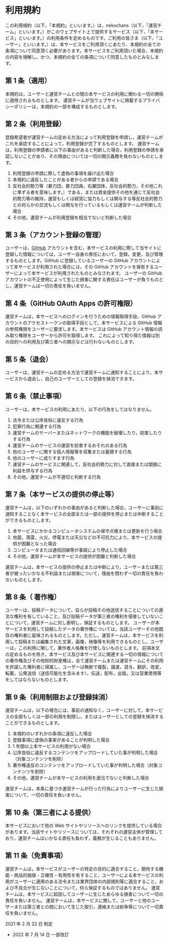 # 利用規約

この利用規約（以下，「本規約」といいます。）は，nekochans（以下，「運営チーム」といいます。）がこのウェブサイト上で提供するサービス（以下，「本サービス」といいます。）の利用条件を定めるものです。ご利用の皆さま（以下，「ユーザー」といいます。）は、本サービスをご利用頂くにあたり、本規約の全ての条項について同意頂く必要があります。本サービスをご利用頂いた場合、本規約の内容を理解し、かつ、本規約の全ての条項について同意したものとみなします。

## 第 1 条（適用）

本規約は，ユーザーと運営チームとの間の本サービスの利用に関わる一切の関係に適用されるものとします。
運営チームが当ウェブサイトに掲載するプライバシーポリシーは，本規約の一部を構成するものとします。

## 第 2 条（利用登録）

登録希望者が運営チームの定める方法によって利用登録を申請し，運営チームがこれを承認することによって，利用登録が完了するものとします。
運営チームは，利用登録の申請者に以下の事由があると判断した場合，利用登録の申請を承認しないことがあり，その理由については一切の開示義務を負わないものとします。

1. 利用登録の申請に際して虚偽の事項を届け出た場合
1. 本規約に違反したことがある者からの申請である場合
1. 反社会的勢力等（暴力団，暴力団員，右翼団体，反社会的勢力，その他これに準ずる者を意味します。）である，または資金提供その他を通じて反社会的勢力等の維持，運営もしくは経営に協力もしくは関与する等反社会的勢力との何らかの交流もしくは関与を行っているもしくは運営チームが判断した場合
1. その他，運営チームが利用登録を相当でないと判断した場合

## 第 3 条（アカウント登録の管理）

ユーザーは，[GitHub](https://github.com) アカウントを含む，本サービスの利用に際して当サイトに登録した情報については，ユーザー自身の責任において，登録，変更，及び管理するものとします。GitHub に登録しているユーザーの GitHub アカウントによって本サービスが利用された場合には，その GitHub アカウントを保有するユーザーによって本サービスが利用されたものとみなされます。
ユーザーの GitHub アカウントの不正使用によって生じた損害に関する責任はユーザーが負うものとし，運営チームは一切の責任を負いません。

## 第 4 条（GitHub OAuth Apps の許可権限）

運営チームは，本サービスへのログインを行うための情報取得手段，GitHub アカウントのアクセストークンの取得手段として，本サービスによる GitHub 情報の参照権限をユーザーに要求します。本サービスは GitHub アカウント情報の読み取り権限をユーザーから許可を取得します。
これによって知り得た情報は別の目的への利用及び第三者への開示などは行わないものとします。

## 第 5 条（退会）

ユーザーは，運営チームの定める方法で運営チームに通知することにより，本サービスから退会し，自己のユーザーとしての登録を抹消できます。

## 第 6 条（禁止事項）

ユーザーは，本サービスの利用にあたり，以下の行為をしてはなりません。

1. 法令または公序良俗に違反する行為
1. 犯罪行為に関連する行為
1. 運営チームのサーバーまたはネットワークの機能を破壊したり，妨害したりする行為
1. 運営チームのサービスの運営を妨害するおそれのある行為
1. 他のユーザーに関する個人情報等を収集または蓄積する行為
1. 他のユーザーに成りすます行為
1. 運営チームのサービスに関連して，反社会的勢力に対して直接または間接に利益を供与する行為
1. その他，運営チームが不適切と判断する行為

## 第 7 条（本サービスの提供の停止等）

運営チームは，以下のいずれかの事由があると判断した場合，ユーザーに事前に通知することなく本サービスの全部または一部の提供を停止または中断することができるものとします。

1. 本サービスにかかるコンピュータシステムの保守点検または更新を行う場合
1. 地震，落雷，火災，停電または天災などの不可抗力により，本サービスの提供が困難となった場合
1. コンピュータまたは通信回線等が事故により停止した場合
1. その他，運営チームが本サービスの提供が困難と判断した場合

運営チームは，本サービスの提供の停止または中断により，ユーザーまたは第三者が被ったいかなる不利益または損害について，理由を問わず一切の責任を負わないものとします。

## 第 8 条（ 著作権）

ユーザーは，投稿データについて，自らが投稿その他送信することについての適法な権利を有していること，及び投稿データが第三者の権利を侵害していないことについて，運営チームに対し表明し，保証するものとします。
ユーザーが本サービスを利用して投稿したデータの著作権については，当該ユーザーその他既存の権利者に留保されるものとします。ただし，運営チームは，本サービスを利用して投稿または編集された文章，画像，映像等を利用できるものとし，ユーザーは，この利用に関して，著作者人格権を行使しないものとします。
前項本文の定めるものを除き，本サービス及び本サービスに関連する一切の情報についての著作権及びその他知的財産権は，全て運営チームまたは運営チームにその利用を許諾した権利者に帰属し，ユーザーは無断で複製，譲渡，貸与，翻訳，改変，転載，公衆送信（送信可能化を含みます），伝送，配布，出版，又は営業使用等をしてはならないものとします。

## 第 9 条（利用制限および登録抹消）

運営チームは，以下の場合には，事前の通知なく，ユーザーに対して，本サービスの全部もしくは一部の利用を制限し，またはユーザーとしての登録を抹消することができるものとします。

1. 本規約のいずれかの条項に違反した場合
1. 登録事項に虚偽の事実があることが判明した場合
1. 1 年間以上本サービスの利用がない場合
1. 公序良俗に違反するコンテンツをアップロードしていた事が判明した場合（対象コンテンツを削除）
1. 著作権違反のコンテンツをアップロードしていた事が判明した場合（対象コンテンツを削除）
1. その他，運営チームが本サービスの利用を適当でないと判断した場合

運営チームは，本条に基づき運営チームが行った行為によりユーザーに生じた損害について，一切の責任を負いません。

## 第 10 条（第三者による提供）

本サービスにおいて他の Web サイトやリソースへのリンクを提供している場合があります。当該サイトやリソースについては，それぞれの運営主体が管理しており，運営チームはいかなる責任も負わず，義務が生じることもありません。

## 第 11 条（免責事項）

運営チームは，本サービスがユーザーの特定の目的に適合すること，期待する機能・商品的価値・正確性・有用性を有すること，ユーザーによる本サービスの利用がユーザーに適用のある法令または業界団体の内部規則等に適合すること，および不具合が生じないことについて，何ら保証するものではありません。
運営チームは，本サービスに起因してユーザーに生じたあらゆる損害について一切の責任を負いません。
運営チームは，本サービスに関して，ユーザーと他のユーザーまたは第三者との間において生じた取引，連絡または紛争等について一切責任を負いません。

2021 年 2 月 22 日 制定

- 2022 年 7 月 14 日 一部改訂
